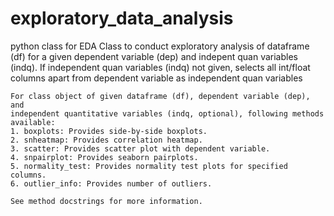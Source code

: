 # exploratory_data_analysis
 python class for EDA
 Class to conduct exploratory analysis of dataframe (df) for a given dependent 
    variable (dep) and indepent quan variables (indq). If independent quan variables 
    (indq) not given, selects all int/float columns apart from dependent variable as 
    independent quan variables
    
    For class object of given dataframe (df), dependent variable (dep), and
    independent quantitative variables (indq, optional), following methods available:
    1. boxplots: Provides side-by-side boxplots.
    2. snheatmap: Provides correlation heatmap.
    3. scatter: Provides scatter plot with dependent variable.
    4. snpairplot: Provides seaborn pairplots.
    5. normality_test: Provides normality test plots for specified columns.
    6. outlier_info: Provides number of outliers.
    
    See method docstrings for more information.
